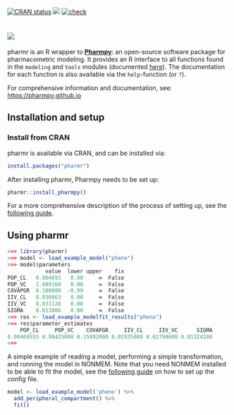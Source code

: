 <!-- badges: start -->

[![CRAN
status](https://www.r-pkg.org/badges/version/pharmr)](https://cran.r-project.org/package=pharmr)
[![](https://img.shields.io/github/r-package/v/pharmpy/pharmr?label=github%20version&logo=github)](https://github.com/pharmpy/pharmr)
[![check](https://github.com/pharmpy/pharmr/workflows/check.yaml/badge.svg)](https://github.com/pharmpy/pharmr/actions)
<!-- badges: end -->

# ![](https://github.com/pharmpy/pharmpy/blob/master/docs/pharmr_logo.svg)

pharmr is an R wrapper to [**Pharmpy**](https://github.com/pharmpy/pharmpy): an open-source software package for 
pharmacometric modeling. It provides an R interface to all functions found in the `modeling` and `tools` modules
(documented [here](https://pharmpy.github.io/latest/api.html)). The documentation for each function is also available via the `help`-function (or `?`). 

For comprehensive information and documentation, see: https://pharmpy.github.io

## Installation and setup

### Install from CRAN

pharmr is available via CRAN, and can be installed via:

```R
install.packages("pharmr")
```

After installing pharmr, Pharmpy needs to be set up:

```R
pharmr::install_pharmpy()
```

For a more comprehensive description of the process of setting up, see the [following guide](https://pharmpy.github.io/latest/using_r.html).

## Using pharmr

```R
>>> library(pharmr)
>>> model <- load_example_model("pheno")
>>> model$parameters
            value  lower upper    fix
POP_CL   0.004693   0.00     ∞  False
POP_VC   1.009160   0.00     ∞  False
COVAPGR  0.100000  -0.99     ∞  False
IIV_CL   0.030963   0.00     ∞  False
IIV_VC   0.031128   0.00     ∞  False
SIGMA    0.013086   0.00     ∞  False
>>> res <- load_example_modelfit_results("pheno")
>>> res$parameter_estimates
    POP_CL     POP_VC    COVAPGR     IIV_CL     IIV_VC      SIGMA 
0.00469555 0.98425800 0.15892000 0.02935080 0.02790600 0.01324100 
>>>
```

A simple example of reading a model, performing a simple transformation, and running the model in NONMEM. Note that
you need NONMEM installed to be able to fit the model, see the [following guide](https://pharmpy.github.io/latest/configuration.html) 
on how to set up the config file.

```R
model <- load_example_model('pheno') %>%
  add_peripheral_compartment() %>%
  fit()
```
